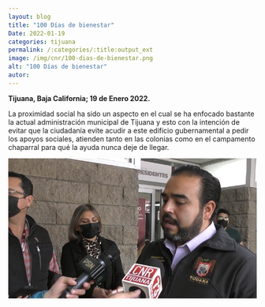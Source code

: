 ```yaml
---
layout: blog
title: "100 Días de bienestar"
Date: 2022-01-19
categories: tijuana
permalink: /:categories/:title:output_ext
image: /img/cnr/100-dias-de-bienestar.png
alt: "100 Días de bienestar"
autor:
---
```


**Tijuana, Baja California; 19 de Enero 2022.** 

La proximidad social ha sido un aspecto en el cual se ha enfocado bastante la actual administración municipal de Tijuana y esto con la intención de evitar que la ciudadanía evite acudir a este edificio gubernamental a pedir los apoyos sociales, atienden tanto en las colonias como en el campamento chaparral para qué la ayuda nunca deje de llegar.


<div id="carouselExampleSlidesOnly" class="carousel slide" data-ride="carousel">
  <div class="carousel-inner">
    <div class="carousel-item active">
       <img class="d-block w-100" src="/img/cnr/100-dias-de-bienestar.png" loading="lazy"  alt="100 Días de bienestar">
    </div>
  </div>
</div>